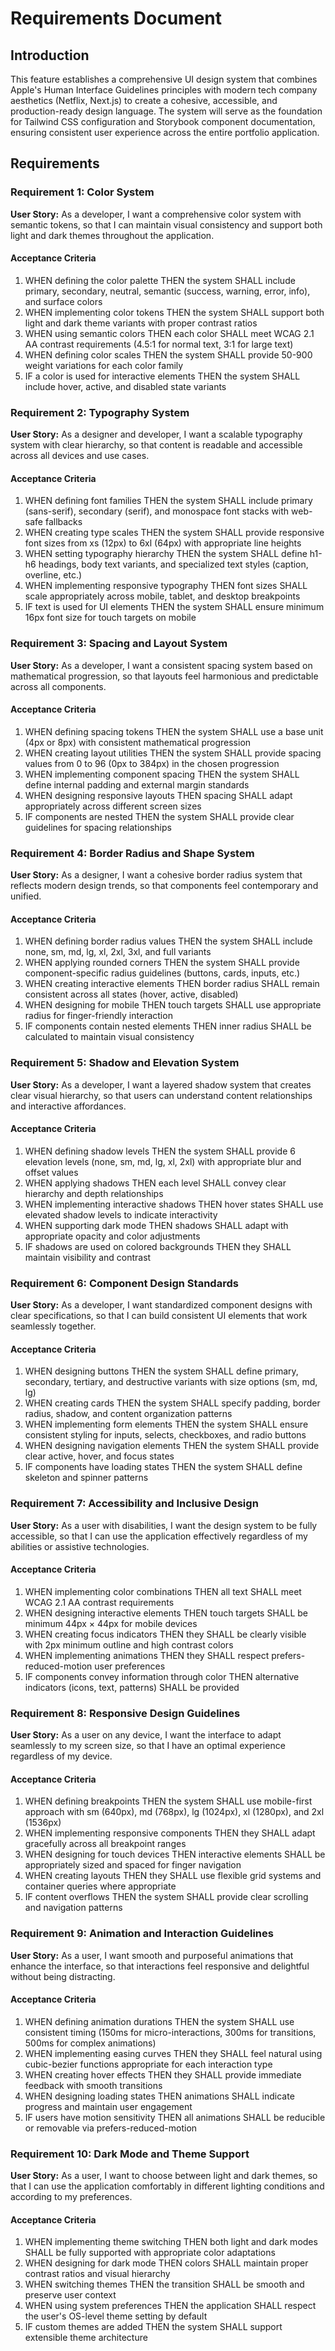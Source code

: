 # Requirements Document

## Introduction

This feature establishes a comprehensive UI design system that combines Apple's Human Interface Guidelines principles with modern tech company aesthetics (Netflix, Next.js) to create a cohesive, accessible, and production-ready design language. The system will serve as the foundation for Tailwind CSS configuration and Storybook component documentation, ensuring consistent user experience across the entire portfolio application.

## Requirements

### Requirement 1: Color System

**User Story:** As a developer, I want a comprehensive color system with semantic tokens, so that I can maintain visual consistency and support both light and dark themes throughout the application.

#### Acceptance Criteria

1. WHEN defining the color palette THEN the system SHALL include primary, secondary, neutral, semantic (success, warning, error, info), and surface colors
2. WHEN implementing color tokens THEN the system SHALL support both light and dark theme variants with proper contrast ratios
3. WHEN using semantic colors THEN each color SHALL meet WCAG 2.1 AA contrast requirements (4.5:1 for normal text, 3:1 for large text)
4. WHEN defining color scales THEN the system SHALL provide 50-900 weight variations for each color family
5. IF a color is used for interactive elements THEN the system SHALL include hover, active, and disabled state variants

### Requirement 2: Typography System

**User Story:** As a designer and developer, I want a scalable typography system with clear hierarchy, so that content is readable and accessible across all devices and use cases.

#### Acceptance Criteria

1. WHEN defining font families THEN the system SHALL include primary (sans-serif), secondary (serif), and monospace font stacks with web-safe fallbacks
2. WHEN creating type scales THEN the system SHALL provide responsive font sizes from xs (12px) to 6xl (64px) with appropriate line heights
3. WHEN setting typography hierarchy THEN the system SHALL define h1-h6 headings, body text variants, and specialized text styles (caption, overline, etc.)
4. WHEN implementing responsive typography THEN font sizes SHALL scale appropriately across mobile, tablet, and desktop breakpoints
5. IF text is used for UI elements THEN the system SHALL ensure minimum 16px font size for touch targets on mobile

### Requirement 3: Spacing and Layout System

**User Story:** As a developer, I want a consistent spacing system based on mathematical progression, so that layouts feel harmonious and predictable across all components.

#### Acceptance Criteria

1. WHEN defining spacing tokens THEN the system SHALL use a base unit (4px or 8px) with consistent mathematical progression
2. WHEN creating layout utilities THEN the system SHALL provide spacing values from 0 to 96 (0px to 384px) in the chosen progression
3. WHEN implementing component spacing THEN the system SHALL define internal padding and external margin standards
4. WHEN designing responsive layouts THEN spacing SHALL adapt appropriately across different screen sizes
5. IF components are nested THEN the system SHALL provide clear guidelines for spacing relationships

### Requirement 4: Border Radius and Shape System

**User Story:** As a designer, I want a cohesive border radius system that reflects modern design trends, so that components feel contemporary and unified.

#### Acceptance Criteria

1. WHEN defining border radius values THEN the system SHALL include none, sm, md, lg, xl, 2xl, 3xl, and full variants
2. WHEN applying rounded corners THEN the system SHALL provide component-specific radius guidelines (buttons, cards, inputs, etc.)
3. WHEN creating interactive elements THEN border radius SHALL remain consistent across all states (hover, active, disabled)
4. WHEN designing for mobile THEN touch targets SHALL use appropriate radius for finger-friendly interaction
5. IF components contain nested elements THEN inner radius SHALL be calculated to maintain visual consistency

### Requirement 5: Shadow and Elevation System

**User Story:** As a developer, I want a layered shadow system that creates clear visual hierarchy, so that users can understand content relationships and interactive affordances.

#### Acceptance Criteria

1. WHEN defining shadow levels THEN the system SHALL provide 6 elevation levels (none, sm, md, lg, xl, 2xl) with appropriate blur and offset values
2. WHEN applying shadows THEN each level SHALL convey clear hierarchy and depth relationships
3. WHEN implementing interactive shadows THEN hover states SHALL use elevated shadow levels to indicate interactivity
4. WHEN supporting dark mode THEN shadows SHALL adapt with appropriate opacity and color adjustments
5. IF shadows are used on colored backgrounds THEN they SHALL maintain visibility and contrast

### Requirement 6: Component Design Standards

**User Story:** As a developer, I want standardized component designs with clear specifications, so that I can build consistent UI elements that work seamlessly together.

#### Acceptance Criteria

1. WHEN designing buttons THEN the system SHALL define primary, secondary, tertiary, and destructive variants with size options (sm, md, lg)
2. WHEN creating cards THEN the system SHALL specify padding, border radius, shadow, and content organization patterns
3. WHEN implementing form elements THEN the system SHALL ensure consistent styling for inputs, selects, checkboxes, and radio buttons
4. WHEN designing navigation elements THEN the system SHALL provide clear active, hover, and focus states
5. IF components have loading states THEN the system SHALL define skeleton and spinner patterns

### Requirement 7: Accessibility and Inclusive Design

**User Story:** As a user with disabilities, I want the design system to be fully accessible, so that I can use the application effectively regardless of my abilities or assistive technologies.

#### Acceptance Criteria

1. WHEN implementing color combinations THEN all text SHALL meet WCAG 2.1 AA contrast requirements
2. WHEN designing interactive elements THEN touch targets SHALL be minimum 44px × 44px for mobile devices
3. WHEN creating focus indicators THEN they SHALL be clearly visible with 2px minimum outline and high contrast colors
4. WHEN implementing animations THEN they SHALL respect prefers-reduced-motion user preferences
5. IF components convey information through color THEN alternative indicators (icons, text, patterns) SHALL be provided

### Requirement 8: Responsive Design Guidelines

**User Story:** As a user on any device, I want the interface to adapt seamlessly to my screen size, so that I have an optimal experience regardless of my device.

#### Acceptance Criteria

1. WHEN defining breakpoints THEN the system SHALL use mobile-first approach with sm (640px), md (768px), lg (1024px), xl (1280px), and 2xl (1536px)
2. WHEN implementing responsive components THEN they SHALL adapt gracefully across all breakpoint ranges
3. WHEN designing for touch devices THEN interactive elements SHALL be appropriately sized and spaced for finger navigation
4. WHEN creating layouts THEN they SHALL use flexible grid systems and container queries where appropriate
5. IF content overflows THEN the system SHALL provide clear scrolling and navigation patterns

### Requirement 9: Animation and Interaction Guidelines

**User Story:** As a user, I want smooth and purposeful animations that enhance the interface, so that interactions feel responsive and delightful without being distracting.

#### Acceptance Criteria

1. WHEN defining animation durations THEN the system SHALL use consistent timing (150ms for micro-interactions, 300ms for transitions, 500ms for complex animations)
2. WHEN implementing easing curves THEN they SHALL feel natural using cubic-bezier functions appropriate for each interaction type
3. WHEN creating hover effects THEN they SHALL provide immediate feedback with smooth transitions
4. WHEN designing loading states THEN animations SHALL indicate progress and maintain user engagement
5. IF users have motion sensitivity THEN all animations SHALL be reducible or removable via prefers-reduced-motion

### Requirement 10: Dark Mode and Theme Support

**User Story:** As a user, I want to choose between light and dark themes, so that I can use the application comfortably in different lighting conditions and according to my preferences.

#### Acceptance Criteria

1. WHEN implementing theme switching THEN both light and dark modes SHALL be fully supported with appropriate color adaptations
2. WHEN designing for dark mode THEN colors SHALL maintain proper contrast ratios and visual hierarchy
3. WHEN switching themes THEN the transition SHALL be smooth and preserve user context
4. WHEN using system preferences THEN the application SHALL respect the user's OS-level theme setting by default
5. IF custom themes are added THEN the system SHALL support extensible theme architecture
